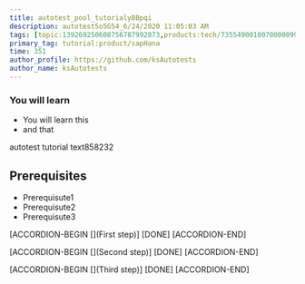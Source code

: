 ```yaml
---
title: autotest_pool_tutorialyBBpqi
description: autotest5o5G54_6/24/2020 11:05:03 AM
tags: [topic:139269250608756787992873,products:tech/73554900100700000996,tutorial:experience/advanced]
primary_tag: tutorial:product/sapHana
time: 351
author_profile: https://github.com/ksAutotests
author_name: ksAutotests
---
```

### You will learn
- You will learn this
- and that

autotest tutorial text858232

## Prerequisites
- Prerequisute1
- Prerequisute2
- Prerequisute3

[ACCORDION-BEGIN [](First step)]
[DONE]
[ACCORDION-END]

[ACCORDION-BEGIN [](Second step)]
[DONE]
[ACCORDION-END]

[ACCORDION-BEGIN [](Third step)]
[DONE]
[ACCORDION-END]

